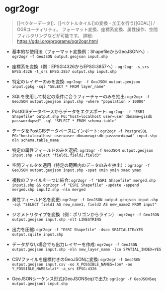# ogr2ogr

> [[ベクターデータ]]、[[ベクトルタイル]]の変換・加工を行う[[GDAL]] / OGRユーティリティ。
> フォーマット変換、座標系変換、属性操作、空間フィルタリングなどが可能です。
> 詳細: https://gdal.org/programs/ogr2ogr.html

- 基本的な使用法（フォーマット変換例：ShapefileからGeoJSONへ）:
  `ogr2ogr -f GeoJSON output.geojson input.shp`

- 座標系を変換（例：EPSG:4326からEPSG:3857へ）:
  `ogr2ogr -s_srs EPSG:4326 -t_srs EPSG:3857 output.shp input.shp`

- 特定のレイヤーのみを変換:
  `ogr2ogr -f GeoJSON output.geojson input.gpkg -sql "SELECT * FROM layer_name"`

- SQLを使用して特定の条件に合うフィーチャーのみを抽出:
  `ogr2ogr -f GeoJSON output.geojson input.shp -where "population > 10000"`

- PostGISデータベースからデータをエクスポート:
  `ogr2ogr -f "ESRI Shapefile" output.shp PG:"host=localhost user=user dbname=gisdb password=pwd" -sql "SELECT * FROM schema.table"`

- データをPostGISデータベースにインポート:
  `ogr2ogr -f PostgreSQL PG:"host=localhost user=user dbname=gisdb password=pwd" input.shp -nln schema.table_name`

- 特定の属性フィールドのみを選択:
  `ogr2ogr -f GeoJSON output.geojson input.shp -select "field1,field2,field3"`

- 空間フィルタを適用（特定の範囲内のデータのみを抽出）:
  `ogr2ogr -f GeoJSON output.geojson input.shp -spat xmin ymin xmax ymax`

- 複数のファイルを一つに結合:
  `ogr2ogr -f "ESRI Shapefile" merged.shp input1.shp && ogr2ogr -f "ESRI Shapefile" -update -append merged.shp input2.shp -nln merged`

- 属性フィールド名を変更:
  `ogr2ogr -f GeoJSON output.geojson input.shp -sql "SELECT field1 AS new_name1, field2 AS new_name2 FROM input"`

- ジオメトリタイプを変換（例：ポリゴンからライン）:
  `ogr2ogr -f GeoJSON output.geojson input.shp -nlt LINESTRING`

- 出力を圧縮:
  `ogr2ogr -f "ESRI Shapefile" -dsco SPATIALITE=YES output.sqlite input.shp`

- データがない場合でも出力レイヤーを作成:
  `ogr2ogr -f GeoJSON output.geojson input.shp -nln new_layer_name -lco SPATIAL_INDEX=YES`

- CSVファイルを座標付きのGeoJSONに変換:
  `ogr2ogr -f GeoJSON output.geojson input.csv -oo X_POSSIBLE_NAMES=lon* -oo Y_POSSIBLE_NAMES=lat* -a_srs EPSG:4326`

- GeoJSONシーケンス形式(GeoJSONSeq)で出力:
  `ogr2ogr -f GeoJSONSeq output.geojsonl input.shp`

